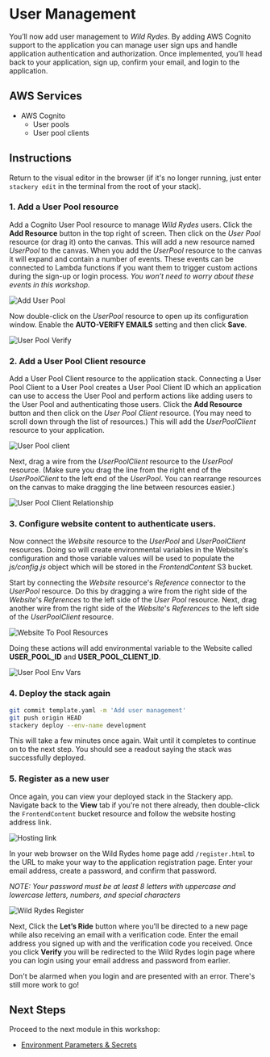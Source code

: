 # User Management
You’ll now add user management to *Wild Rydes*. By adding AWS Cognito support to the application you can manage user sign ups and handle application authentication and authorization. Once implemented, you’ll head back to your application, sign up, confirm your email, and login to the application.

<!-- FIXME: Add more detail about Cognito, user pools, user pool clients -->

## AWS Services
<!-- FIXME: link to Stackery resource docs? -->

* AWS Cognito
  * User pools
  * User pool clients

## Instructions
Return to the visual editor in the browser (if it's no longer running, just enter `stackery edit` in the terminal from the root of your stack).

### 1. Add a User Pool resource

Add a Cognito User Pool resource to manage *Wild Rydes* users. Click the **Add Resource** button in the top right of screen. Then click on the _User Pool_ resource (or drag it) onto the canvas. This will add a new resource named _UserPool_ to the canvas. When you add the _UserPool_ resource to the canvas it will expand and contain a number of events. These events can be connected to Lambda functions if you want them to trigger custom actions during the sign-up or login process. _You won’t need to worry about these events in this workshop._

![Add User Pool](./images/02-user-pool.png)



Now double-click on the *UserPool* resource to open up its configuration window. Enable the **AUTO-VERIFY EMAILS** setting and then click **Save**.

![User Pool Verify](./images/02-user-pool-verify.png)



### 2. Add a User Pool Client resource

Add a User Pool Client resource to the application stack. Connecting a User Pool Client to a User Pool creates a User Pool Client ID which an application can use to access the User Pool and perform actions like adding users to the User Pool and authenticating those users. Click the **Add Resource** button and then click on the _User Pool Client_ resource. (You may need to scroll down through the list of resources.) This will add the _UserPoolClient_ resource to your application.

![User Pool client](./images/02-user-pool-client.png)



Next, drag a wire from the _UserPoolClient_ resource to the _UserPool_ resource. (Make sure you drag the line from the right end of the _UserPoolClient_ to the left end of the _UserPool_. You can rearrange resources on the canvas to make dragging the line between resources easier.)

![User Pool Client Relationship](./images/02-user-pool-client-to-user-pool.png)



### 3. Configure website content to authenticate users.

Now connect the _Website_ resource to the *UserPool* and *UserPoolClient* resources. Doing so will create environmental variables in the Website's configuration and those variable values will be used to populate the *js/config.js* object which will be stored in the _FrontendContent_ S3 bucket.

Start by connecting the _Website_ resource's _Reference_ connector to the _UserPool_ resource. Do this by dragging a wire from the right side of the _Website_'s _References_ to the left side of the _User Pool_ resource. Next, drag another wire from the right side of the _Website_'s _References_ to the left side of the _UserPoolClient_ resource.

![Website To Pool Resources](./images/02-website-to-pool-resources.png)



Doing these actions will add environmental variable to the Website called **USER_POOL_ID** and **USER_POOL_CLIENT_ID**.

![User Pool Env Vars](./images/02-user-pool-env-vars.png)



### 4. Deploy the stack again

```bash
git commit template.yaml -m 'Add user management'
git push origin HEAD
stackery deploy --env-name development
```

This will take a few minutes once again. Wait until it completes to continue on to the next step. You should see a readout saying the stack was successfully deployed.

### 5. Register as a new user
Once again, you can view your deployed stack in the Stackery app. Navigate back to the __View__ tab if you're not there already, then double-click the `FrontendContent` bucket resource and follow the website hosting address link.

![Hosting link](./images/02-s3-link.png)

In your web browser on the Wild Rydes home page add `/register.html` to the URL to make your way to the application registration page. Enter your email address, create a password, and confirm that password.

*NOTE: Your password must be at least 8 letters with uppercase and lowercase letters, numbers, and special characters*

![Wild Rydes Register](./images/02-wild-rydes-register.png)

Next, Click the **Let’s Ride** button where you’ll be directed to a new page while also receiving an email with a verification code. Enter the email address you signed up with and the verification code you received. Once you click **Verify** you will be redirected to the Wild Rydes login page where you can login using your email address and password from earlier.

Don't be alarmed when you login and are presented with an error. There's still more work to go!

## Next Steps

Proceed to the next module in this workshop:

* [Environment Parameters & Secrets](./03-environment-parameters.md)

